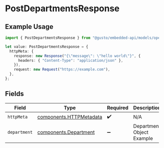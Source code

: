 # PostDepartmentsResponse

## Example Usage

```typescript
import { PostDepartmentsResponse } from "@gusto/embedded-api/models/operations/postdepartments.js";

let value: PostDepartmentsResponse = {
  httpMeta: {
    response: new Response("{\"message\": \"hello world\"}", {
      headers: { "Content-Type": "application/json" },
    }),
    request: new Request("https://example.com"),
  },
};
```

## Fields

| Field                                                              | Type                                                               | Required                                                           | Description                                                        |
| ------------------------------------------------------------------ | ------------------------------------------------------------------ | ------------------------------------------------------------------ | ------------------------------------------------------------------ |
| `httpMeta`                                                         | [components.HTTPMetadata](../../models/components/httpmetadata.md) | :heavy_check_mark:                                                 | N/A                                                                |
| `department`                                                       | [components.Department](../../models/components/department.md)     | :heavy_minus_sign:                                                 | Department Object Example                                          |
